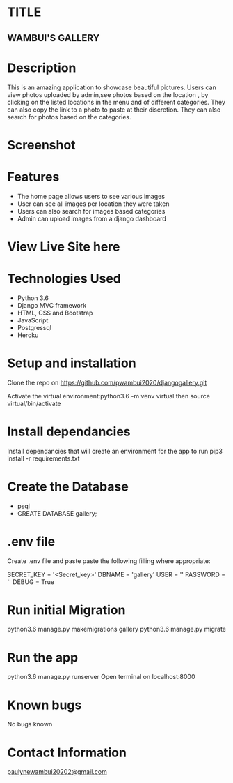 # TITLE
## WAMBUI'S GALLERY
# Description
This is an amazing application to showcase beautiful pictures. Users can view photos uploaded by admin,see photos based on the location , by clicking on the listed locations in the menu and of different categories. They can also copy the link to a photo to paste at their discretion. They can also search for photos based on the categories.

# Screenshot

# Features
* The home page allows users to see various images
* User can see all images per location they were taken
* Users can also search for images based categories
* Admin can upload images from a django dashboard


# View Live Site here

# Technologies Used
- Python 3.6
- Django MVC framework
- HTML, CSS and Bootstrap
- JavaScript
- Postgressql
- Heroku

# Setup and installation

Clone the repo on https://github.com/pwambui2020/djangogallery.git

Activate the virtual environment:python3.6 -m venv virtual 
                                then source virtual/bin/activate

# Install dependancies
Install dependancies that will create an environment for the app to run pip3 install -r requirements.txt

# Create the Database
- psql
- CREATE DATABASE gallery;


# .env file
Create .env file and paste paste the following filling where appropriate:

SECRET_KEY = '<Secret_key>'
DBNAME = 'gallery'
USER = '<Username>'
PASSWORD = '<password>'
DEBUG = True

# Run initial Migration
python3.6 manage.py makemigrations gallery
python3.6 manage.py migrate

# Run the app
python3.6 manage.py runserver
Open terminal on localhost:8000

# Known bugs
No bugs known 

# Contact Information
paulynewambui20202@gmail.com
